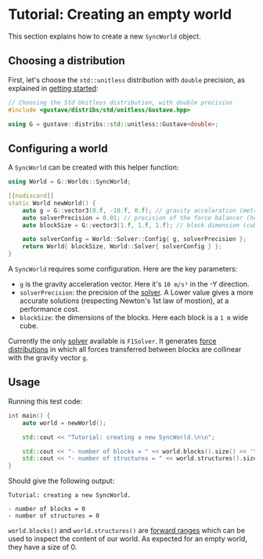 # Tutorial: Creating an empty world

This section explains how to create a new `SyncWorld` object.

## Choosing a distribution

First, let's choose the `std::unitless` distribution with `double` precision, as explained in [getting started](../../01-getting-started/README.md):

```c++
// Choosing the Std Unitless distribution, with double precision
#include <gustave/distribs/std/unitless/Gustave.hpp>

using G = gustave::distribs::std::unitless::Gustave<double>;
```

## Configuring a world

A `SyncWorld` can be created with this helper function:

```c++
using World = G::Worlds::SyncWorld;

[[nodiscard]]
static World newWorld() {
    auto g = G::vector3(0.f, -10.f, 0.f); // gravity acceleration (metre/second²).
    auto solverPrecision = 0.01; // precision of the force balancer (here 1%).
    auto blockSize = G::vector3(1.f, 1.f, 1.f); // block dimension (cube with 1m edge).

    auto solverConfig = World::Solver::Config{ g, solverPrecision };
    return World{ blockSize, World::Solver{ solverConfig } };
}
```

A `SyncWorld` requires some configuration. Here are the key parameters:

- `g` is the gravity acceleration vector. Here it's `10 m/s²` in the -Y direction.
- `solverPrecision`: the precision of the [solver](../../../lexicon.md#Solver). A Lower value gives a more accurate solutions (respecting Newton's 1st law of mostion), at a performance cost.
- `blockSize`: the dimensions of the blocks. Here each block is a `1 m` wide cube.

Currently the only [solver](../../../lexicon.md#Solver) available is `F1Solver`. It generates [force distributions](../../../lexicon.md#force-distribution) in which all forces transferred between blocks are collinear with the gravity vector `g`.

## Usage

Running this test code:

```c++
int main() {
    auto world = newWorld();

    std::cout << "Tutorial: creating a new SyncWorld.\n\n";

    std::cout << "- number of blocks = " << world.blocks().size() << '\n';
    std::cout << "- number of structures = " << world.structures().size() << '\n';
}
```

Should give the following output:

```
Tutorial: creating a new SyncWorld.

- number of blocks = 0
- number of structures = 0
```

`world.blocks()` and `world.structures()` are [forward ranges](https://en.cppreference.com/w/cpp/ranges/forward_range) which can be used to inspect the content of our world. As expected for an empty world, they have a size of 0.

